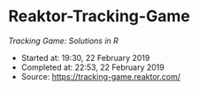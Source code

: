 # Reaktor-Tracking-Game
*Tracking Game: Solutions in R*

- Started at: 19:30, 22 February 2019
- Completed at: 22:53, 22 February 2019
- Source: https://tracking-game.reaktor.com/
